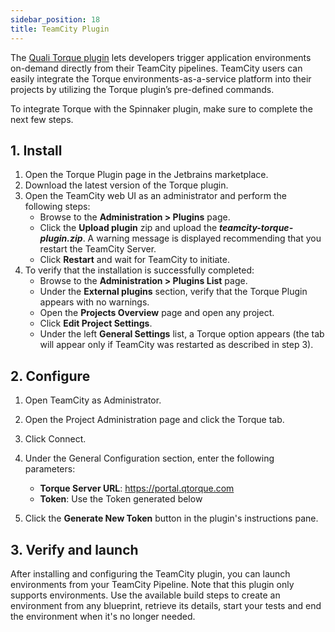 ```yaml
---
sidebar_position: 18
title: TeamCity Plugin
---
```


The [Quali Torque plugin](https://plugins.jetbrains.com/plugin/18582-torque) lets developers trigger application environments on-demand directly from their TeamCity pipelines. TeamCity users can easily integrate the Torque environments-as-a-service platform into their projects by utilizing the Torque plugin’s pre-defined commands.

To integrate Torque with the Spinnaker plugin, make sure to complete the next few steps.

## 1. Install

1. Open the Torque Plugin page in the Jetbrains marketplace.
2. Download the latest version of the Torque plugin.
3. Open the TeamCity web UI as an administrator and perform the following steps:
   * Browse to the __Administration > Plugins__ page.
   * Click the __Upload plugin__ zip and upload the __*teamcity-torque-plugin.zip*__. A warning message is displayed recommending that you restart the TeamCity Server.
   * Click __Restart__ and wait for TeamCity to initiate.
4. To verify that the installation is successfully completed:
   * Browse to the __Administration > Plugins List__ page.
   * Under the __External plugins__ section, verify that the Torque Plugin appears with no warnings.
   * Open the __Projects Overview__ page and open any project.
   * Click __Edit Project Settings__.
   * Under the left __General Settings__ list, a Torque option appears (the tab will appear only if TeamCity was restarted as described in step 3).

## 2. Configure

1. Open TeamCity as Administrator.
2. Open the Project Administration page and click the Torque tab.
3. Click Connect.
4. Under the General Configuration section, enter the following parameters:
    * __Torque Server URL__: https://portal.qtorque.com
    * __Token__: Use the Token generated below

5. Click the __Generate New Token__ button in the plugin's instructions pane.

## 3. Verify and launch
After installing and configuring the TeamCity plugin, you can launch environments from your TeamCity Pipeline. Note that this plugin only supports environments.
Use the available build steps to create an environment from any blueprint, retrieve its details, start your tests and end the environment when it's no longer needed.
